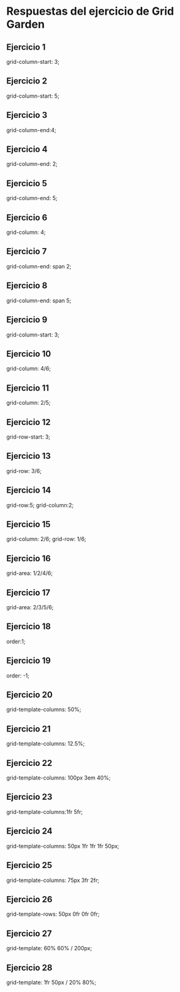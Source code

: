 # Respuestas del ejercicio de Grid Garden



## Ejercicio 1
grid-column-start: 3;

## Ejercicio 2
grid-column-start: 5;

## Ejercicio 3
grid-column-end:4;

## Ejercicio 4
grid-column-end: 2;

## Ejercicio 5
grid-column-end: 5;

## Ejercicio 6
grid-column: 4;

## Ejercicio 7
grid-column-end: span 2;

## Ejercicio 8 
grid-column-end: span 5;

## Ejercicio 9 
grid-column-start: 3;

## Ejercicio 10
grid-column: 4/6;

## Ejercicio 11
grid-column: 2/5;

## Ejercicio 12
grid-row-start: 3;

## Ejercicio 13
grid-row: 3/6;

## Ejercicio 14
grid-row:5;
grid-column:2;

## Ejercicio 15
grid-column: 2/6;
grid-row: 1/6;

## Ejercicio 16
grid-area: 1/2/4/6;

## Ejercicio 17
grid-area: 2/3/5/6;

## Ejercicio 18
order:1;

## Ejercicio 19
order: -1;

## Ejercicio 20 
grid-template-columns: 50%;

## Ejercicio 21
grid-template-columns: 12.5%;

## Ejercicio 22 
grid-template-columns: 100px 3em 40%;

## Ejercicio 23
grid-template-columns:1fr 5fr;

## Ejercicio 24
grid-template-columns: 50px 1fr 1fr 1fr 50px;

## Ejercicio 25
grid-template-columns: 75px 3fr 2fr;

## Ejercicio 26
grid-template-rows: 50px 0fr 0fr 0fr;	

## Ejercicio 27
grid-template: 60% 60% / 200px;

## Ejercicio 28
grid-template: 1fr 50px / 20% 80%;


